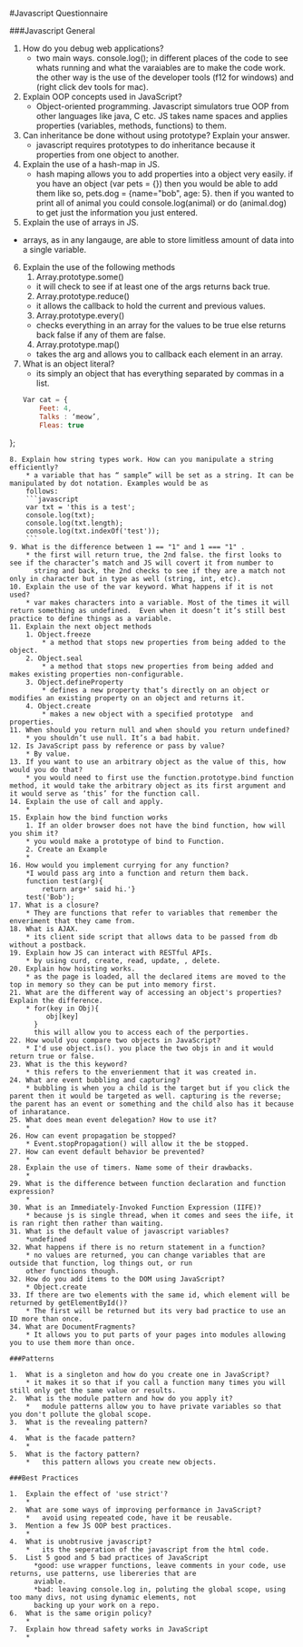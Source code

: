#Javascript Questionnaire

###Javascript General

1. How do you debug web applications?
   *  two main ways. console.log(); in different places of the code to see whats running and what the varaiables are to 
   make the code work. the other way is the use of the developer tools (f12 for windows) and (right click dev tools for 
   mac).
2. Explain OOP concepts used in JavaScript?
    * Object-oriented programming. Javascript simulators true OOP from other languages like java, C etc. JS takes name spaces and applies properties (variables, methods, functions) to them. 
3. Can inheritance be done without using prototype? Explain your answer.
    * javascript requires prototypes to do inheritance because it properties from one object to another.
4. Explain the use of a hash-map in JS.
    * hash maping allows you to add properties into a object very easily. if you have an object (var pets = {}) then you would be able to add them like so, pets.dog = {name="bob", age: 5}. then if you wanted to print all of animal you could console.log(animal) or do (animal.dog) to get just the information you just entered.
5. Explain the use of arrays in JS.
  * arrays, as in any langauge, are able to store limitless amount of data into a single variable. 
6. Explain the use of the following methods
    1. Array.prototype.some() 
	* it will check to see if at least one of the args returns back true.
    2. Array.prototype.reduce() 
	* it allows the callback to hold the current and previous values.
    3. Array.prototype.every() 
      * checks everything in an array for the values to be true else returns back false if any of them are false.
    4. Array.prototype.map() 
      * takes the arg and allows you to callback each element in an array.
7. What is an object literal?
	* its simply an object that has everything separated by commas in a list.
	```Javascript
	Var cat = {
		Feet: 4,
		Talks : ‘meow’,
		Fleas: true
};
```
8. Explain how string types work. How can you manipulate a string efficiently?
	* a variable that has “ sample” will be set as a string. It can be manipulated by dot notation. Examples would be as 
	follows:
	```javascript
	var txt = 'this is a test';
	console.log(txt);
	console.log(txt.length);
	console.log(txt.indexOf('test'));
	```
9. What is the difference between 1 == "1" and 1 === "1" .
    * the first will return true, the 2nd false. the first looks to see if the character’s match and JS will covert it from number to 
      string and back, the 2nd checks to see if they are a match not only in character but in type as well (string, int, etc).
10. Explain the use of the var keyword. What happens if it is not used?
	* var makes characters into a variable. Most of the times it will return something as undefined.  Even when it doesn’t it’s still best practice to define things as a variable. 
11. Explain the next object methods
    1. Object.freeze
    	* a method that stops new properties from being added to the object.
    2. Object.seal
    	* a method that stops new properties from being added and makes existing properties non-configurable.
    3. Object.defineProperty
    	* defines a new property that’s directly on an object or modifies an existing property on an object and returns it.
    4. Object.create
    	* makes a new object with a specified prototype  and properties.
11. When should you return null and when should you return undefined?
  	* you shouldn’t use null. It’s a bad habit. 
12. Is JavaScript pass by reference or pass by value?
  	* By value.
13. If you want to use an arbitrary object as the value of this, how would you do that?
  	* you would need to first use the function.prototype.bind function method, it would take the arbitrary object as its first argument and it would serve as ‘this’ for the function call.
14. Explain the use of call and apply.
  	* 
15. Explain how the bind function works
    1. If an older browser does not have the bind function, how will you shim it?
	* you would make a prototype of bind to Function.
    2. Create an Example
	*
16. How would you implement currying for any function?
  	*I would pass arg into a function and return them back.
	function test(arg){
		return arg+' said hi.'}
	test('Bob');
17. What is a closure?
  	* They are functions that refer to variables that remember the enveriment that they came from.
18. What is AJAX.
	* its client side script that allows data to be passed from db without a postback.
19. Explain how JS can interact with RESTful APIs.
	* by using curd, create, read, update, , delete.
20. Explain how hoisting works.
	* as the page is loaded, all the declared items are moved to the top in memory so they can be put into memory first.
21. What are the different way of accessing an object's properties? Explain the difference.
	* for(key in Obj){
	     obj[key]	
	  }
	  this will allow you to access each of the perporties.
22. How would you compare two objects in JavaScript?
	* I'd use object.is(). you place the two objs in and it would return true or false.
23. What is the this keyword?
	* this refers to the enverienment that it was created in.
24. What are event bubbling and capturing?
	* bubbling is when you a child is the target but if you click the parent then it would be targeted as well. capturing is the reverse; the parent has an event or something and the child also has it because of inharatance.
25. What does mean event delegation? How to use it?
	*
26. How can event propagation be stopped?
	* Event.stopPropagation() will allow it the be stopped.
27. How can event default behavior be prevented?
	*
28. Explain the use of timers. Name some of their drawbacks.
	*
29. What is the difference between function declaration and function expression?
	*
30. What is an Immediately-Invoked Function Expression (IIFE)?
	* because js is single thread, when it comes and sees the iife, it is ran right then rather than waiting.
31. What is the default value of javascript variables?
	*undefined
32. What happens if there is no return statement in a function?
	* no values are returned, you can change variables that are outside that function, log things out, or run
	other functions though.
32. How do you add items to the DOM using JavaScript?
	* Object.create
33. If there are two elements with the same id, which element will be returned by getElementById()?
	* The first will be returned but its very bad practice to use an ID more than once.
34. What are DocumentFragments?
	* It allows you to put parts of your pages into modules allowing you to use them more than once.

###Patterns 

1.	What is a singleton and how do you create one in JavaScript?
	* it makes it so that if you call a function many times you will still only get the same value or results.
2.	What is the module pattern and how do you apply it?
	*	module patterns allow you to have private variables so that you don't pollute the global scope.
3.	What is the revealing pattern?
	*	
4.	What is the facade pattern?
	*	
5.	What is the factory pattern?
	*	this pattern allows you create new objects.

###Best Practices

1.	Explain the effect of 'use strict'?
	* 	
2.	What are some ways of improving performance in JavaScript?
	*	avoid using repeated code, have it be reusable.
3.	Mention a few JS OOP best practices.
	*	
4.	What is unobtrusive javascript?
	*	its the seperation of the javascript from the html code.
5.	List 5 good and 5 bad practices of JavaScript
	  *good: use wrapper functions, leave comments in your code, use returns, use patterns, use libereries that are 
	  aviable.
	  *bad: leaving console.log in, poluting the global scope, using too many divs, not using dynamic elements, not 
	  backing up your work on a repo.
6.	What is the same origin policy?
	*	
7.	Explain how thread safety works in JavaScript
	*	
